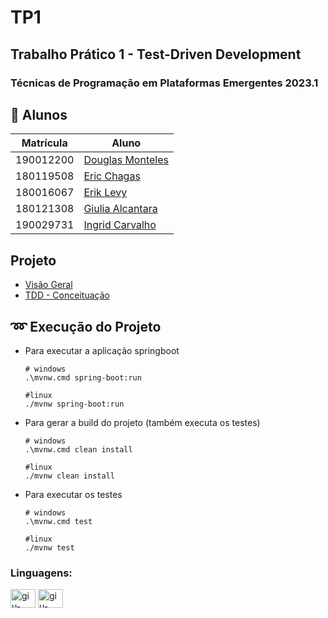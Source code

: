 # TP1
## Trabalho Prático 1 - Test-Driven Development
### Técnicas de Programação em Plataformas Emergentes 2023.1

## 👥 Alunos

| Matrícula | Aluno                                                      | 
| --------- | ---------------------------------------------------------- |
| 190012200	| [Douglas Monteles](https://github.com/DouglasMonteles)  |
| 180119508	| [Eric Chagas](https://github.com/Eric-chagas)  |
| 180016067	| [Erik Levy](https://github.com/Eric-chagas)  |
| 180121308 | [Giulia Alcantara](https://github.com/alcantaragiubs)      |
| 190029731 | [Ingrid Carvalho](https://github.com/IngridSCarvalho)      |

## Projeto

- [Visão Geral](principal/visaogeral.md)
- [TDD - Conceituação](principal/tdd.md)

## ➿ Execução do Projeto

- Para executar a aplicação springboot
  
  ```
  # windows
  .\mvnw.cmd spring-boot:run

  #linux
  ./mvnw spring-boot:run
  ```

- Para gerar a build do projeto (também executa os testes)

  ```
  # windows
  .\mvnw.cmd clean install

  #linux
  ./mvnw clean install
  ```

- Para executar os testes

  ```
  # windows
  .\mvnw.cmd test

  #linux
  ./mvnw test
  ```

### Linguagens: 

<div style="display: inline_block">
<img align="center" alt="giu-java" height="30" width="40"  src="https://cdn.jsdelivr.net/gh/devicons/devicon/icons/java/java-original.svg">
<img align="center" alt="giu-junit" height="30" width="40"  src="https://github.com/DouglasMonteles/tp1/assets/54143767/450ef408-3385-46ac-8e2a-3d3e698cb626"> 

</div>

 
